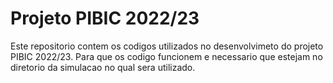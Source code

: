 # Projeto  PIBIC 2022/23

Este repositorio contem os codigos utilizados no desenvolvimeto do projeto PIBIC 2022/23. 
Para que os codigo funcionem e necessario que estejam no diretorio da simulacao no qual sera utilizado.
